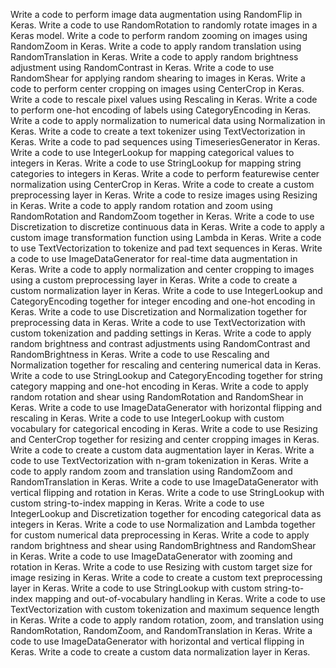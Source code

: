 Write a code to perform image data augmentation using RandomFlip in Keras.
Write a code to use RandomRotation to randomly rotate images in a Keras model.
Write a code to perform random zooming on images using RandomZoom in Keras.
Write a code to apply random translation using RandomTranslation in Keras.
Write a code to apply random brightness adjustment using RandomContrast in Keras.
Write a code to use RandomShear for applying random shearing to images in Keras.
Write a code to perform center cropping on images using CenterCrop in Keras.
Write a code to rescale pixel values using Rescaling in Keras.
Write a code to perform one-hot encoding of labels using CategoryEncoding in Keras.
Write a code to apply normalization to numerical data using Normalization in Keras.
Write a code to create a text tokenizer using TextVectorization in Keras.
Write a code to pad sequences using TimeseriesGenerator in Keras.
Write a code to use IntegerLookup for mapping categorical values to integers in Keras.
Write a code to use StringLookup for mapping string categories to integers in Keras.
Write a code to perform featurewise center normalization using CenterCrop in Keras.
Write a code to create a custom preprocessing layer in Keras.
Write a code to resize images using Resizing in Keras.
Write a code to apply random rotation and zoom using RandomRotation and RandomZoom together in Keras.
Write a code to use Discretization to discretize continuous data in Keras.
Write a code to apply a custom image transformation function using Lambda in Keras.
Write a code to use TextVectorization to tokenize and pad text sequences in Keras.
Write a code to use ImageDataGenerator for real-time data augmentation in Keras.
Write a code to apply normalization and center cropping to images using a custom preprocessing layer in Keras.
Write a code to create a custom normalization layer in Keras.
Write a code to use IntegerLookup and CategoryEncoding together for integer encoding and one-hot encoding in Keras.
Write a code to use Discretization and Normalization together for preprocessing data in Keras.
Write a code to use TextVectorization with custom tokenization and padding settings in Keras.
Write a code to apply random brightness and contrast adjustments using RandomContrast and RandomBrightness in Keras.
Write a code to use Rescaling and Normalization together for rescaling and centering numerical data in Keras.
Write a code to use StringLookup and CategoryEncoding together for string category mapping and one-hot encoding in Keras.
Write a code to apply random rotation and shear using RandomRotation and RandomShear in Keras.
Write a code to use ImageDataGenerator with horizontal flipping and rescaling in Keras.
Write a code to use IntegerLookup with custom vocabulary for categorical encoding in Keras.
Write a code to use Resizing and CenterCrop together for resizing and center cropping images in Keras.
Write a code to create a custom data augmentation layer in Keras.
Write a code to use TextVectorization with n-gram tokenization in Keras.
Write a code to apply random zoom and translation using RandomZoom and RandomTranslation in Keras.
Write a code to use ImageDataGenerator with vertical flipping and rotation in Keras.
Write a code to use StringLookup with custom string-to-index mapping in Keras.
Write a code to use IntegerLookup and Discretization together for encoding categorical data as integers in Keras.
Write a code to use Normalization and Lambda together for custom numerical data preprocessing in Keras.
Write a code to apply random brightness and shear using RandomBrightness and RandomShear in Keras.
Write a code to use ImageDataGenerator with zooming and rotation in Keras.
Write a code to use Resizing with custom target size for image resizing in Keras.
Write a code to create a custom text preprocessing layer in Keras.
Write a code to use StringLookup with custom string-to-index mapping and out-of-vocabulary handling in Keras.
Write a code to use TextVectorization with custom tokenization and maximum sequence length in Keras.
Write a code to apply random rotation, zoom, and translation using RandomRotation, RandomZoom, and RandomTranslation in Keras.
Write a code to use ImageDataGenerator with horizontal and vertical flipping in Keras.
Write a code to create a custom data normalization layer in Keras.